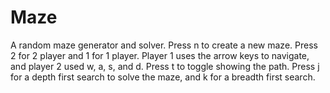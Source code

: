 # Maze
A random maze generator and solver. Press n to create a new maze. Press 2 for 2 player and 1 for 1 player. Player 1 uses the arrow keys to navigate, and player 2 used w, a, s, and d. Press t to toggle showing the path. Press j for a depth first search to solve the maze, and k for a breadth first search.
